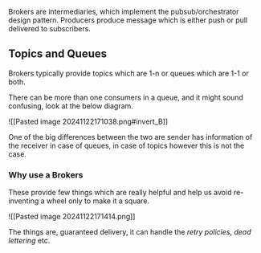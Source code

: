 Brokers are intermediaries, which implement the pubsub/orchestrator design pattern. Producers produce message which is either push or pull delivered to subscribers.

## Topics and Queues

Brokers typically provide topics which are 1-n or queues which are 1-1 or both.

There can be more than one consumers in a queue, and it might sound confusing, look at the below diagram.

![[Pasted image 20241122171038.png#invert_B]] 

One of the big differences between the two are sender has information of the receiver in case of queues, in case of topics however this is not the case.


### Why use a Brokers
These provide few things which are really helpful and help us avoid re-inventing a wheel only to make it a square.

![[Pasted image 20241122171414.png]]

The things are, guaranteed delivery, it can handle the *retry policies*, *dead lettering* etc.

